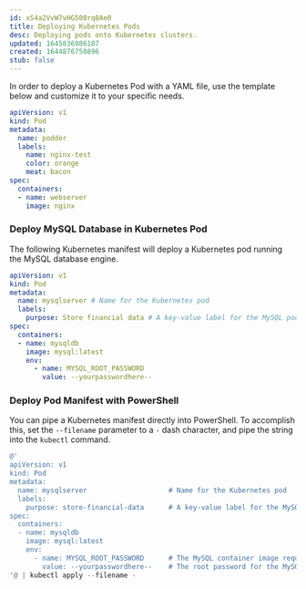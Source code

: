 ```yaml
---
id: xS4a2VvW7vHG500rq8Ae0
title: Deploying Kubernetes Pods
desc: Deploying pods onto Kubernetes clusters.
updated: 1645836986187
created: 1644876750896
stub: false
---
```


In order to deploy a Kubernetes Pod with a YAML file, use the template below and customize it to your specific needs.

```yml
apiVersion: v1
kind: Pod
metadata:
  name: podder
  labels:
    name: nginx-test
    color: orange
    meat: bacon
spec:
  containers:
  - name: webserver
    image: nginx
```

### Deploy MySQL Database in Kubernetes Pod

The following Kubernetes manifest will deploy a Kubernetes pod running the MySQL database engine.

```yml
apiVersion: v1
kind: Pod
metadata:
  name: mysqlserver # Name for the Kubernetes pod
  labels:
    purpose: Store financial data # A key-value label for the MySQL pod
spec:
  containers:
  - name: mysqldb
    image: mysql:latest
    env:
      - name: MYSQL_ROOT_PASSWORD
        value: --yourpasswordhere--
```

### Deploy Pod Manifest with PowerShell

You can pipe a Kubernetes manifest directly into PowerShell.
To accomplish this, set the `--filename` parameter to a `-` dash character, and pipe the string into the `kubectl` command.

```powershell
@'
apiVersion: v1
kind: Pod
metadata:
  name: mysqlserver                    # Name for the Kubernetes pod
  labels:
    purpose: store-financial-data      # A key-value label for the MySQL pod
spec:
  containers:
  - name: mysqldb
    image: mysql:latest
    env:
      - name: MYSQL_ROOT_PASSWORD      # The MySQL container image requires that you set a root password statically or randomly. This is the static method
        value: --yourpasswordhere--    # The root password for the MySQL engine
'@ | kubectl apply --filename -
```